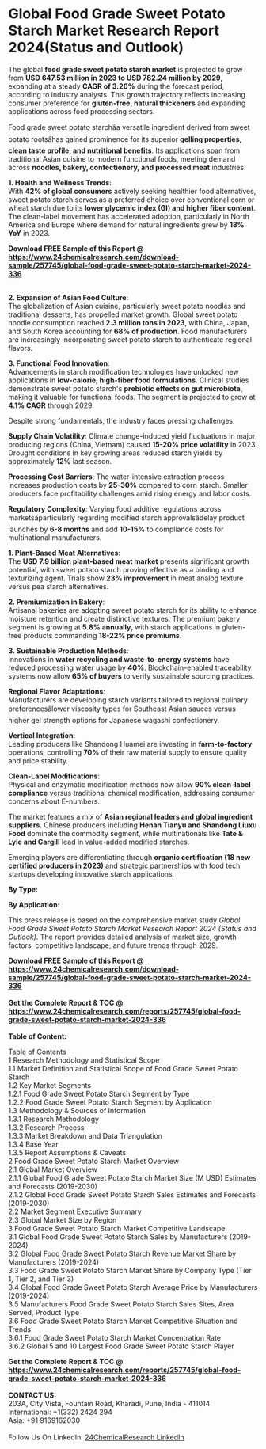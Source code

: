 <h1>Global Food Grade Sweet Potato Starch Market Research Report 2024(Status and Outlook)</h1><p>The global <strong>food grade sweet potato starch market</strong> is projected to grow from <strong>USD 647.53 million in 2023 to USD 782.24 million by 2029</strong>, expanding at a steady <strong>CAGR of 3.20%</strong> during the forecast period, according to industry analysts. This growth trajectory reflects increasing consumer preference for <strong>gluten-free, natural thickeners</strong> and expanding applications across food processing sectors.</p><p>Food grade sweet potato starchâa versatile ingredient derived from sweet potato rootsâhas gained prominence for its superior <strong>gelling properties, clean taste profile, and nutritional benefits</strong>. Its applications span from traditional Asian cuisine to modern functional foods, meeting demand across <strong>noodles, bakery, confectionery, and processed meat</strong> industries.</p><p><strong>1. Health and Wellness Trends</strong>:<br>
With <strong>42% of global consumers</strong> actively seeking healthier food alternatives, sweet potato starch serves as a preferred choice over conventional corn or wheat starch due to its <strong>lower glycemic index (GI) and higher fiber content</strong>. The clean-label movement has accelerated adoption, particularly in North America and Europe where demand for natural ingredients grew by <strong>18% YoY</strong> in 2023.</p><div><b>Download FREE Sample of this Report @ 
            <a href="https://www.24chemicalresearch.com/download-sample/257745/global-food-grade-sweet-potato-starch-market-2024-336">
            https://www.24chemicalresearch.com/download-sample/257745/global-food-grade-sweet-potato-starch-market-2024-336</a></b></div><br><p><strong>2. Expansion of Asian Food Culture</strong>:<br>
The globalization of Asian cuisine, particularly sweet potato noodles and traditional desserts, has propelled market growth. Global sweet potato noodle consumption reached <strong>2.3 million tons in 2023</strong>, with China, Japan, and South Korea accounting for <strong>68% of production</strong>. Food manufacturers are increasingly incorporating sweet potato starch to authenticate regional flavors.</p><p><strong>3. Functional Food Innovation</strong>:<br>
Advancements in starch modification technologies have unlocked new applications in <strong>low-calorie, high-fiber food formulations</strong>. Clinical studies demonstrate sweet potato starch's <strong>prebiotic effects on gut microbiota</strong>, making it valuable for functional foods. The segment is projected to grow at <strong>4.1% CAGR</strong> through 2029.</p><p>Despite strong fundamentals, the industry faces pressing challenges:</p><p><strong>Supply Chain Volatility</strong>: Climate change-induced yield fluctuations in major producing regions (China, Vietnam) caused <strong>15-20% price volatility</strong> in 2023. Drought conditions in key growing areas reduced starch yields by approximately <strong>12%</strong> last season.</p><p><strong>Processing Cost Barriers</strong>: The water-intensive extraction process increases production costs by <strong>25-30%</strong> compared to corn starch. Smaller producers face profitability challenges amid rising energy and labor costs.</p><p><strong>Regulatory Complexity</strong>: Varying food additive regulations across marketsâparticularly regarding modified starch approvalsâdelay product launches by <strong>6-8 months</strong> and add <strong>10-15%</strong> to compliance costs for multinational manufacturers.</p><p><strong>1. Plant-Based Meat Alternatives</strong>:<br>
The <strong>USD 7.9 billion plant-based meat market</strong> presents significant growth potential, with sweet potato starch proving effective as a binding and texturizing agent. Trials show <strong>23% improvement</strong> in meat analog texture versus pea starch alternatives.</p><p><strong>2. Premiumization in Bakery</strong>:<br>
Artisanal bakeries are adopting sweet potato starch for its ability to enhance moisture retention and create distinctive textures. The premium bakery segment is growing at <strong>5.8% annually</strong>, with starch applications in gluten-free products commanding <strong>18-22% price premiums</strong>.</p><p><strong>3. Sustainable Production Methods</strong>:<br>
Innovations in <strong>water recycling and waste-to-energy systems</strong> have reduced processing water usage by <strong>40%</strong>. Blockchain-enabled traceability systems now allow <strong>65% of buyers</strong> to verify sustainable sourcing practices.</p><p><strong>Regional Flavor Adaptations</strong>:<br>
    Manufacturers are developing starch variants tailored to regional culinary preferencesâlower viscosity types for Southeast Asian sauces versus higher gel strength options for Japanese wagashi confectionery.</p><p><strong>Vertical Integration</strong>:<br>
    Leading producers like Shandong Huamei are investing in <strong>farm-to-factory</strong> operations, controlling <strong>70%</strong> of their raw material supply to ensure quality and price stability.</p><p><strong>Clean-Label Modifications</strong>:<br>
    Physical and enzymatic modification methods now allow <strong>90% clean-label compliance</strong> versus traditional chemical modification, addressing consumer concerns about E-numbers.</p><p>The market features a mix of <strong>Asian regional leaders and global ingredient suppliers</strong>. Chinese producers including <strong>Henan Tianyu and Shandong Liuxu Food</strong> dominate the commodity segment, while multinationals like <strong>Tate &amp; Lyle and Cargill</strong> lead in value-added modified starches.</p><p>Emerging players are differentiating through <strong>organic certification (18 new certified producers in 2023)</strong> and strategic partnerships with food tech startups developing innovative starch applications.</p><p><strong>By Type:</strong></p><p><strong>By Application:</strong></p><p>This press release is based on the comprehensive market study <em>Global Food Grade Sweet Potato Starch Market Research Report 2024 (Status and Outlook)</em>. The report provides detailed analysis of market size, growth factors, competitive landscape, and future trends through 2029.</p><div><b>Download FREE Sample of this Report @ 
            <a href="https://www.24chemicalresearch.com/download-sample/257745/global-food-grade-sweet-potato-starch-market-2024-336">
            https://www.24chemicalresearch.com/download-sample/257745/global-food-grade-sweet-potato-starch-market-2024-336</a></b></div><br><div><b>Get the Complete Report & TOC @ 
            <a href="https://www.24chemicalresearch.com/reports/257745/global-food-grade-sweet-potato-starch-market-2024-336">
            https://www.24chemicalresearch.com/reports/257745/global-food-grade-sweet-potato-starch-market-2024-336</a></b></div><br>
            <b>Table of Content:</b><p>Table of Contents<br />
1 Research Methodology and Statistical Scope<br />
1.1 Market Definition and Statistical Scope of Food Grade Sweet Potato Starch<br />
1.2 Key Market Segments<br />
1.2.1 Food Grade Sweet Potato Starch Segment by Type<br />
1.2.2 Food Grade Sweet Potato Starch Segment by Application<br />
1.3 Methodology & Sources of Information<br />
1.3.1 Research Methodology<br />
1.3.2 Research Process<br />
1.3.3 Market Breakdown and Data Triangulation<br />
1.3.4 Base Year<br />
1.3.5 Report Assumptions & Caveats<br />
2 Food Grade Sweet Potato Starch Market Overview<br />
2.1 Global Market Overview<br />
2.1.1 Global Food Grade Sweet Potato Starch Market Size (M USD) Estimates and Forecasts (2019-2030)<br />
2.1.2 Global Food Grade Sweet Potato Starch Sales Estimates and Forecasts (2019-2030)<br />
2.2 Market Segment Executive Summary<br />
2.3 Global Market Size by Region<br />
3 Food Grade Sweet Potato Starch Market Competitive Landscape<br />
3.1 Global Food Grade Sweet Potato Starch Sales by Manufacturers (2019-2024)<br />
3.2 Global Food Grade Sweet Potato Starch Revenue Market Share by Manufacturers (2019-2024)<br />
3.3 Food Grade Sweet Potato Starch Market Share by Company Type (Tier 1, Tier 2, and Tier 3)<br />
3.4 Global Food Grade Sweet Potato Starch Average Price by Manufacturers (2019-2024)<br />
3.5 Manufacturers Food Grade Sweet Potato Starch Sales Sites, Area Served, Product Type<br />
3.6 Food Grade Sweet Potato Starch Market Competitive Situation and Trends<br />
3.6.1 Food Grade Sweet Potato Starch Market Concentration Rate<br />
3.6.2 Global 5 and 10 Largest Food Grade Sweet Potato Starch Player</p><div><b>Get the Complete Report & TOC @ 
            <a href="https://www.24chemicalresearch.com/reports/257745/global-food-grade-sweet-potato-starch-market-2024-336">
            https://www.24chemicalresearch.com/reports/257745/global-food-grade-sweet-potato-starch-market-2024-336</a></b></div><br><b>CONTACT US:</b><br>
            203A, City Vista, Fountain Road, Kharadi, Pune, India - 411014<br>
            International: +1(332) 2424 294<br>
            Asia: +91 9169162030 <br><br>
            Follow Us On LinkedIn: <a href="https://www.linkedin.com/company/24chemicalresearch/">24ChemicalResearch LinkedIn</a>